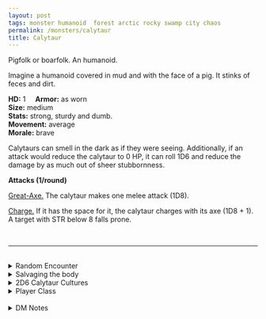 ```yaml
---
layout: post
tags: monster humanoid  forest arctic rocky swamp city chaos
permalink: /monsters/calytaur
title: Calytaur
---
```


Pigfolk or boarfolk. An humanoid.

Imagine a humanoid covered in mud and with the face of a pig. It stinks of feces and dirt.

**HD:** 1  &nbsp; &nbsp;  **Armor:** as worn <br>
**Size:** medium <br>
**Stats:** strong, sturdy and dumb. <br>
**Movement:** average <br>
**Morale:** brave <br>

Calytaurs can smell in the dark as if they were seeing. Additionally, if an attack would reduce the calytaur to 0 HP, it can roll 1D6 and reduce the damage by as much out of sheer stubbornness.

**Attacks (1/round)**

<ins>Great-Axe.</ins> The calytaur makes one melee attack (1D8).

<ins>Charge.</ins> If it has the space for it, the calytaur charges with its axe (1D8 + 1). A target with STR below 8 falls prone.

<br>

---

<br> 

<details markdown="1">
<summary>Random Encounter</summary>

1. **Monster:** 2D6 calytaurs & ... (1D4)
    1. nothing
    1. 1 [pig cultist](https://saltygoo.github.io/monsters/cultist)
    1. 2 of them are *warriors*
    1. roll twice
1. **Lair:** Dirty human-skin tents in mud puddle. <br>	&nbsp; OR <br>	**Omen:** Mad squealing and shit smell.
1. **Spoor:** A beaten down human with branches stuck in the mouth like tusks.
1. **Tracks:** Shit smell.
1. **Trace:** A ravaged house, soiled with mud and feces.
1. **Trace:** A tree soiled with mud and feces.
</details>

<details markdown="1">
<summary>Salvaging the body</summary>

You find the monster's weapons and ... (Roll as many times as the HD of the monster)

1. Wet stinking mud.
1. A twig and mud idol, mundane and worthless.
1. A fork.
1. A truffle (valuable).
1. A waterskin.
1. A twig and mud idol, demonic.

</details>

<details markdown="1">
<summary>2D6 Calytaur Cultures</summary>

Combine the result of both tables to get the broad lines of this humanoid culture in this part of the world.

**Cultures**
1. The ones for whom soiling things is a sacred ritual.
1. The ones that have this fertility cult in the forest. 
1. The ones that are anti-gods militant.
1. The ones that are well known cooks.
1. The ones that roam the wilderness in disorganized tribes.
1. The ones that avoid contact at all costs.

**Features**
1. Their leader is a half-demon and they are all its offsprings.
1. They make human ham.
1. They are trying to summon a nalfeshnee.
1. They are humans willingly transformed through a demonic ritual.
1. They steal babies to transform them into calytaurs.
1. They are obsessed with cleaning.
</details>

<details markdown="1">
<summary>Player Class</summary>
Play as a [calytaur](https://saltygoo.github.io/class/specialist/pigfolk)! 
</details>

<br> 

<details markdown="1">
<summary>DM Notes</summary>
The original creation of [Richard J Leblanc](http://savevsdragon.blogspot.com/2012/01/new-monster-calytaur.html) refers to the calydonian boar of greek myths. I personaly used them more as bacchanalian hillbilly cultists pig people in my games, so it might have tainted my encounter table. I gave them a relentless ability similar to boars to avoid making them orc clones. — SaltyGoo
</details>
